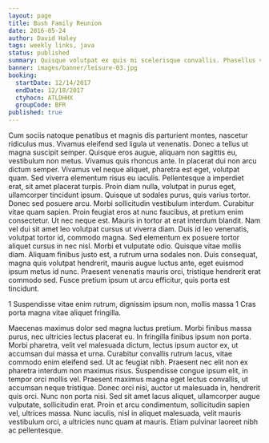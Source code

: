 ```yaml
---
layout: page
title: Bush Family Reunion
date: 2016-05-24
author: David Haley
tags: weekly links, java
status: published
summary: Quisque volutpat ex quis mi scelerisque convallis. Phasellus venenatis condimentum.
banner: images/banner/leisure-03.jpg
booking:
  startDate: 12/14/2017
  endDate: 12/18/2017
  ctyhocn: ATLDHHX
  groupCode: BFR
published: true
---
```

Cum sociis natoque penatibus et magnis dis parturient montes, nascetur ridiculus mus. Vivamus eleifend sed ligula ut venenatis. Donec a tellus ut magna suscipit semper. Quisque eros augue, aliquam non sagittis eu, vestibulum non metus. Vivamus quis rhoncus ante. In placerat dui non arcu dictum semper. Vivamus vel neque aliquet, pharetra est eget, volutpat quam. Sed viverra elementum risus eu iaculis. Pellentesque a imperdiet erat, sit amet placerat turpis. Proin diam nulla, volutpat in purus eget, ullamcorper tincidunt ipsum. Quisque ut sodales purus, quis varius tortor.
Donec sed posuere arcu. Morbi sollicitudin vestibulum interdum. Curabitur vitae quam sapien. Proin feugiat eros at nunc faucibus, at pretium enim consectetur. Ut nec neque est. Mauris in tortor at erat interdum blandit. Nam vel dui sit amet leo volutpat cursus ut viverra diam. Duis id leo venenatis, volutpat tortor id, commodo magna. Sed elementum ex posuere tortor aliquet cursus in nec nisl. Morbi et vulputate odio. Quisque vitae mollis diam. Aliquam finibus justo est, a rutrum urna sodales non. Duis consequat, magna quis volutpat hendrerit, mauris augue luctus ante, eget euismod ipsum metus id nunc. Praesent venenatis mauris orci, tristique hendrerit erat commodo sed. Fusce pretium ipsum ut arcu efficitur, quis porta est tincidunt.

1 Suspendisse vitae enim rutrum, dignissim ipsum non, mollis massa
1 Cras porta magna vitae aliquet fringilla.

Maecenas maximus dolor sed magna luctus pretium. Morbi finibus massa purus, nec ultricies lectus placerat eu. In fringilla finibus ipsum non porta. Morbi pharetra, velit vel malesuada dictum, lectus ipsum auctor ex, ut accumsan dui massa et urna. Curabitur convallis rutrum lacus, vitae commodo enim eleifend sed. Ut ac feugiat nibh. Praesent nec elit non ex pharetra interdum non maximus risus. Suspendisse congue ipsum elit, in tempor orci mollis vel. Praesent maximus magna eget lectus convallis, ut accumsan neque tristique. Donec orci nisi, auctor ut malesuada in, hendrerit quis orci. Nunc non porta nisi. Sed sit amet lacus aliquet, ullamcorper augue vulputate, sollicitudin erat. Proin et arcu condimentum, sollicitudin sapien vel, ultrices massa. Nunc iaculis, nisl in aliquet malesuada, velit mauris vestibulum orci, a ultricies nunc quam at mauris. Etiam pulvinar laoreet nibh ac pellentesque.
